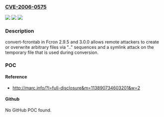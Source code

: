 ### [CVE-2006-0575](https://cve.mitre.org/cgi-bin/cvename.cgi?name=CVE-2006-0575)
![](https://img.shields.io/static/v1?label=Product&message=n%2Fa&color=blue)
![](https://img.shields.io/static/v1?label=Version&message=n%2Fa&color=blue)
![](https://img.shields.io/static/v1?label=Vulnerability&message=n%2Fa&color=brighgreen)

### Description

convert-fcrontab in Fcron 2.9.5 and 3.0.0 allows remote attackers to create or overwrite arbitrary files via ".." sequences and a symlink attack on the temporary file that is used during conversion.

### POC

#### Reference
- http://marc.info/?l=full-disclosure&m=113890734603201&w=2

#### Github
No GitHub POC found.

